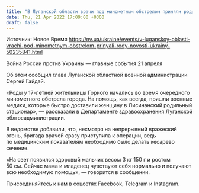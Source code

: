 ```yaml
---
title: "В Луганской области врачи под минометным обстрелом приняли роды — ОВА"
date: Thu, 21 Apr 2022 17:09:00 +0300
draft: false
---
```

Источник: Новое Время https://nv.ua/ukraine/events/v-luganskoy-oblasti-vrachi-pod-minometnym-obstrelom-prinyali-rody-novosti-ukrainy-50235841.html


Война России против Украины — главные события 21 апреля

Об этом сообщил глава Луганской областной военной администрации Сергей Гайдай.

«Роды у 17-летней жительницы Горного начались во время очередного минометного обстрела города. На помощь, как всегда, пришли военные медики, которые быстро доставили женщину в Лисичанский родильный стационар», — рассказали в Департаменте здравоохранения Луганской облгосадминистрации.

В ведомстве добавили, что, несмотря на непрерывный вражеский огонь, бригада врачей сразу приступила к операции, ведь по медицинским показателям необходимо было делать кесарево сечение.

«На свет появился здоровый мальчик весом 3 кг 150 г и ростом 50 см. Сейчас мама и младенец чувствуют себя нормально и получают всю необходимую помощь», — говорится в сообщении.

Присоединяйтесь к нам в соцсетях Facebook, Telegram и Instagram.
